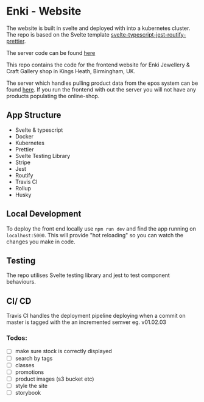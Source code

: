 # Enki - Website

The website is built in svelte and deployed with into a kubernetes cluster. The repo is based on the Svelte template [svelte-typescript-jest-routify-prettier](https://github.com/jaskaransarkaria/svelte-typescript-jest-routify-prettier).

The server code can be found [here](https://github.com/jaskaransarkaria/enki-server)

This repo contains the code for the frontend website for Enki Jewellery & Craft Gallery shop in Kings Heath, Birmingham, UK.

The server which handles pulling product data from the epos system can be found [here](https://github.com/jaskaransarkaria/enki-server). If you run the frontend with out the server you will not have any products populating the online-shop.

## App Structure

* Svelte & typescript
* Docker
* Kubernetes
* Prettier
* Svelte Testing Library
* Stripe
* Jest
* Routify
* Travis CI
* Rollup
* Husky

## Local Development

To deploy the front end locally use `npm run dev` and find the app running on `localhost:5000`. This will provide "hot reloading" so you can watch the changes you make in code.

## Testing

The repo utilises Svelte testing library and jest to test component behaviours.

## CI/ CD

Travis CI handles the deployment pipeline deploying when a commit on master is tagged with the an incremented semver eg. v01.02.03

### Todos:

- [ ] make sure stock is correctly displayed
- [ ] search by tags
- [ ] classes
- [ ] promotions
- [ ] product images (s3 bucket etc)
- [ ] style the site
- [ ] storybook